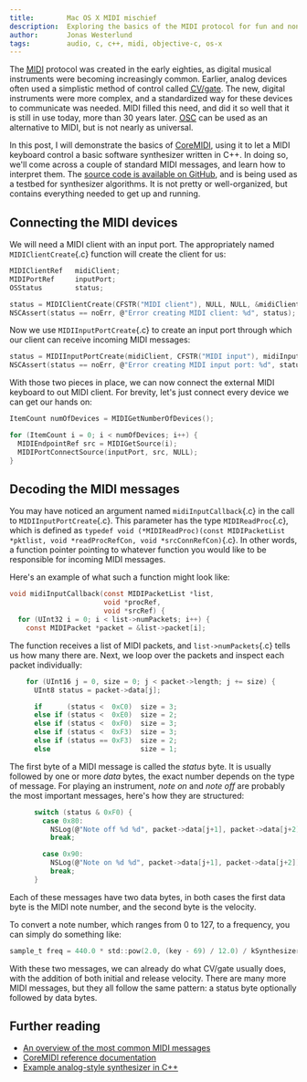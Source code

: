 ```yaml
---
title:        Mac OS X MIDI mischief
description:  Exploring the basics of the MIDI protocol for fun and nonprofit.
author:       Jonas Westerlund
tags:         audio, c, c++, midi, objective-c, os-x
---
```


The <abbr title="Musical Instrument Digital Interface">[MIDI](http://en.wikipedia.org/wiki/MIDI)</abbr> protocol was created in the early eighties,
as digital musical instruments were becoming increasingly common.
Earlier, analog devices often used a simplistic method of control called [<abbr title="Control Voltage">CV</abbr>/gate](http://en.wikipedia.org/wiki/CV/Gate).
The new, digital instruments were more complex, and a standardized way for these devices to communicate was needed.
MIDI filled this need, and did it so well that it is still in use today, more than 30 years later.
<abbr title="Open Sound Control">[OSC](http://en.wikipedia.org/wiki/Open_Sound_Control)</abbr> can be used as an alternative to MIDI,
but is not nearly as universal.

In this post, I will demonstrate the basics of [CoreMIDI](https://developer.apple.com/library/mac/documentation/MusicAudio/Reference/CACoreMIDIRef/MIDIServices/),
using it to let a MIDI keyboard control a basic software synthesizer written in C++.
In doing so, we'll come across a couple of standard MIDI messages, and learn how to interpret them.
The [source code is available on GitHub](https://github.com/nlogax/phase-osx/tree/polyblep),
and is being used as a testbed for synthesizer algorithms.
It is not pretty or well-organized, but contains everything needed to get up and running.

## Connecting the MIDI devices

We will need a MIDI client with an input port.
The appropriately named `MIDIClientCreate`{.c} function will create the client for us:

```c
MIDIClientRef   midiClient;
MIDIPortRef     inputPort;
OSStatus        status;

status = MIDIClientCreate(CFSTR("MIDI client"), NULL, NULL, &midiClient);
NSCAssert(status == noErr, @"Error creating MIDI client: %d", status);
```

Now we use `MIDIInputPortCreate`{.c} to create an input port through which our client can receive incoming MIDI messages:

```c
status = MIDIInputPortCreate(midiClient, CFSTR("MIDI input"), midiInputCallback, NULL, &inputPort);
NSCAssert(status == noErr, @"Error creating MIDI input port: %d", status);
```

With those two pieces in place, we can now connect the external MIDI keyboard to out MIDI client.
For brevity, let's just connect every device we can get our hands on:

```c
ItemCount numOfDevices = MIDIGetNumberOfDevices();

for (ItemCount i = 0; i < numOfDevices; i++) {
  MIDIEndpointRef src = MIDIGetSource(i);
  MIDIPortConnectSource(inputPort, src, NULL);
}
```

## Decoding the MIDI messages

You may have noticed an argument named `midiInputCallback`{.c} in the call to `MIDIInputPortCreate`{.c}.
This parameter has the type `MIDIReadProc`{.c}, which is defined as `typedef void
(*MIDIReadProc)(const MIDIPacketList *pktlist, void *readProcRefCon, void *srcConnRefCon)`{.c}.
In other words, a function pointer pointing to whatever function you would like to be responsible for incoming MIDI messages.

Here's an example of what such a function might look like:

```c
void midiInputCallback(const MIDIPacketList *list,
                       void *procRef,
                       void *srcRef) {
  for (UInt32 i = 0; i < list->numPackets; i++) {
    const MIDIPacket *packet = &list->packet[i];
```

The function receives a list of MIDI packets, and `list->numPackets`{.c} tells us how many there are.
Next, we loop over the packets and inspect each packet individually:

```c
    for (UInt16 j = 0, size = 0; j < packet->length; j += size) {
      UInt8 status = packet->data[j];

      if      (status <  0xC0)  size = 3;
      else if (status <  0xE0)  size = 2;
      else if (status <  0xF0)  size = 3;
      else if (status <  0xF3)  size = 3;
      else if (status == 0xF3)  size = 2;
      else                      size = 1;
```

The first byte of a MIDI message is called the *status* byte.
It is usually followed by one or more *data* bytes,
the exact number depends on the type of message.
For playing an instrument, *note on* and *note off* are probably the most important messages,
here's how they are structured:

```c
      switch (status & 0xF0) {
        case 0x80:
          NSLog(@"Note off %d %d", packet->data[j+1], packet->data[j+2]);
          break;

        case 0x90:
          NSLog(@"Note on %d %d", packet->data[j+1], packet->data[j+2]);
          break;
      }
```

Each of these messages have two data bytes,
in both cases the first data byte is the MIDI note number,
and the second byte is the velocity.

To convert a note number, which ranges from 0 to 127,
to a frequency, you can simply do something like:

```c
sample_t freq = 440.0 * std::pow(2.0, (key - 69) / 12.0) / kSynthesizerSampleRate
```

With these two messages, we can already do what CV/gate usually does,
with the addition of both initial and release velocity.
There are many more MIDI messages, but they all follow the same pattern: a status byte optionally followed by data bytes.

## Further reading

- [An overview of the most common MIDI messages](http://www.midi.org/techspecs/midimessages.php)
- [CoreMIDI reference documentation](https://developer.apple.com/library/mac/documentation/MusicAudio/Reference/CACoreMIDIRef/MIDIServices/)
- [Example analog-style synthesizer in C++](https://github.com/nlogax/phase-osx/tree/polyblep/lib)

